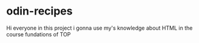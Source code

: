 # odin-recipes

Hi everyone in this project i gonna use my's knowledge about HTML in the course fundations of TOP